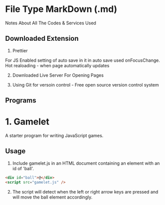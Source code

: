 # File Type MarkDown (.md)

Notes About All The Codes & Services Used

## Downloaded Extension

1. Prettier

For JS Enabled setting of auto save in it in auto save used onFocusChange.
Hot realoading - when page automatically updates

2. Downloaded Live Server For Opening Pages

3. Using Git for versoin control - Free open source version control system

## Programs

# 1. Gamelet

A starter program for writing JavaScript games.

## Usage

1. Include gamelet.js in an HTML document containing an
   element with an id of 'ball'.

```html
<div id="ball">@</div>
<script src="gamelet.js" />
```

2. The script will detect when the left or right arrow
   keys are pressed and will move the ball element
   accordingly.
